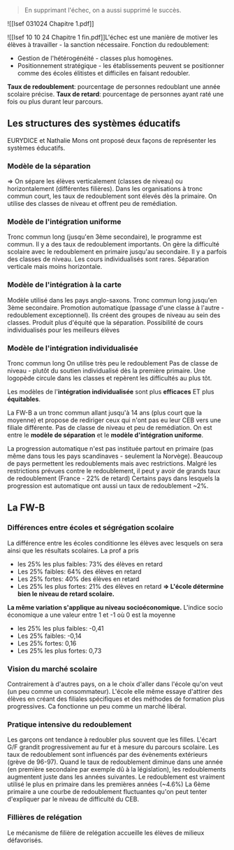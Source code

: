 >En supprimant l'échec, on a aussi supprimé le succès.

![[Isef 031024 Chapitre 1.pdf]]

![[Isef 10 10 24 Chapitre 1 fin.pdf]]L'échec est une manière de motiver les élèves à travailler - la sanction nécessaire.
Fonction du redoublement:
- Gestion de l'hétérogénéité - classes plus homogènes.
- Positionnement stratégique - les établissements peuvent se positionner comme des écoles élitistes et difficiles en faisant redoubler.

**Taux de redoublement**: pourcentage de personnes redoublant une année scolaire précise.
**Taux de retard**: pourcentage de personnes ayant raté une fois ou plus durant leur parcours.


## Les structures des systèmes éducatifs
EURYDICE et Nathalie Mons ont proposé deux façons de représenter les systèmes éducatifs.

### **Modèle de la séparation**
=> On sépare les élèves verticalement (classes de niveau) ou horizontalement (différentes filières).
Dans les organisations à tronc commun court, les taux de redoublement sont élevés dès la primaire. On utilise des classes de niveau et offrent peu de remédiation. 

### **Modèle de l'intégration uniforme**
Tronc commun long (jusqu'en 3ème secondaire), le programme est commun.
Il y a des taux de redoublement importants. On gère la difficulté scolaire avec le redoublement en primaire jusqu'au secondaire.
Il y a parfois des classes de niveau. Les cours individualisés sont rares. Séparation verticale mais moins horizontale.

### **Modèle de l'intégration à la carte**
Modèle utilisé dans les pays anglo-saxons. Tronc commun long jusqu'en 3ème secondaire.
Promotion automatique (passage d'une classe à l'autre - redoublement exceptionnel).
Ils créent des groupes de niveau au sein des classes. 
Produit plus d'équité que la séparation.
Possibilité de cours individualisés pour les meilleurs élèves

### **Modèle de l'intégration individualisée**
Tronc commun long
On utilise très peu le redoublement
Pas de classe de niveau - plutôt du soutien individualisé dès la première primaire. Une logopède circule dans les classes et repèrent les difficultés au plus tôt.

Les modèles de l'**intégration individualisée** sont plus **efficaces** ET plus **équitables**.

La FW-B a un tronc commun allant jusqu'à 14 ans (plus court que la moyenne) et propose de rediriger ceux qui n'ont pas eu leur CEB vers une filiale différente. Pas de classe de niveau et peu de remédiation.
On est entre le **modèle de séparation** et le **modèle d'intégration uniforme**.


La progression automatique n'est pas instituée partout en primaire (pas même dans tous les pays scandinaves - seulement la Norvège).
Beaucoup de pays permettent les redoublements mais avec restrictions.
Malgré les restrictions prévues contre le redoublement, il peut y avoir de grands taux de redoublement (France - 22% de retard)
Certains pays dans lesquels la progression est automatique ont aussi un taux de redoublement ~2%.

## La FW-B
### **Différences entre écoles et ségrégation scolaire**
La différence entre les écoles conditionne les élèves avec lesquels on sera ainsi que les résultats scolaires. 
La prof a pris 
- les 25% les plus faibles: 73% des élèves en retard
- Les 25% faibles: 64% des élèves en retard
- Les 25% fortes: 40% des élèves en retard
- Les 25% les plus fortes: 21% des élèves en retard
**=> L'école détermine bien le niveau de retard scolaire.**

**La même variation s'applique au niveau socioéconomique.**
L'indice socio économique a une valeur entre 1 et -1 où 0 est la moyenne
- les 25% les plus faibles: -0,41
- Les 25% faibles: -0,14
- Les 25% fortes: 0,16
- Les 25% les plus fortes: 0,73

### Vision du marché scolaire
Contrairement à d'autres pays, on a le choix d'aller dans l'école qu'on veut (un peu comme un consommateur). L'école elle même essaye d'attirer des élèves en créant des filiales spécifiques et des méthodes de formation plus progressives.
Ca fonctionne un peu comme un marché libéral.

### Pratique intensive du redoublement
Les garçons ont tendance à redoubler plus souvent que les filles. L'écart G/F grandit progressivement au fur et à mesure du parcours scolaire.
Les taux de redoublement sont influencés par des évènements extérieurs (grève de 96-97). 
Quand le taux de redoublement diminue dans une année (en première secondaire par exemple dû à la législation), les redoublements augmentent juste dans les années suivantes.
Le redoublement est vraiment utilisé le plus en primaire dans les premières années (~4.6%)
La 6ème primaire a une courbe de redoublement fluctuantes qu'on peut tenter d'expliquer par le niveau de difficulté du CEB.

### Fillières de relégation
Le mécanisme de filière de relégation accueille les élèves de milieux défavorisés.




